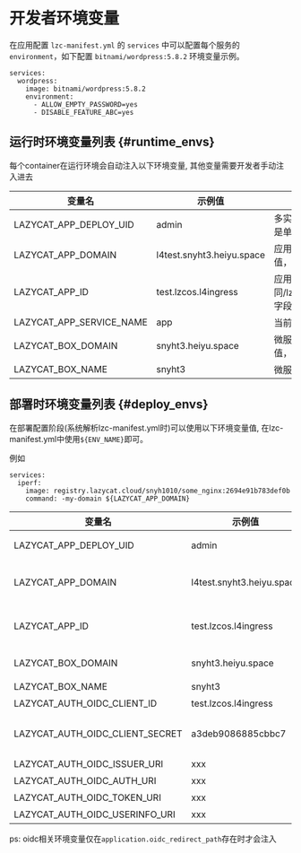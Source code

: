 <!--
 * @Author: Bin
 * @Date: 2024-11-18
 * @FilePath: /lzc-developer-doc/docs/advanced-envs.md
-->
# 开发者环境变量

在应用配置 `lzc-manifest.yml` 的 `services` 中可以配置每个服务的 `environment`，如下配置 `bitnami/wordpress:5.8.2` 环境变量示例。

```
services:
  wordpress:
    image: bitnami/wordpress:5.8.2
    environment:
      - ALLOW_EMPTY_PASSWORD=yes
      - DISABLE_FEATURE_ABC=yes
```

## 运行时环境变量列表 {#runtime_envs}

每个container在运行环境会自动注入以下环境变量, 其他变量需要开发者手动注入进去

| 变量名 | 示例值 | 描述 |
| -- | -- | -- |
|LAZYCAT_APP_DEPLOY_UID| admin | 多实例应用下容器所属用户,若为空说明是单实例部署 (lzcos-v1.2引入)|
|LAZYCAT_APP_DOMAIN|l4test.snyht3.heiyu.space|应用分配到的域名，不要永久存储此值，后续版本重启后可能会变动|
|LAZYCAT_APP_ID|test.lzcos.l4ingress|应用的appid,等同/lzcapp/pkg/manifest.yml:Package字段|
|LAZYCAT_APP_SERVICE_NAME|app|当前容器所属的service名称|
|LAZYCAT_BOX_DOMAIN|snyht3.heiyu.space|微服本身的主域名，不要永久存储此值，后续版本重启后可能会变动|
|LAZYCAT_BOX_NAME|snyht3|微服名称|


## 部署时环境变量列表  {#deploy_envs}

在部署配置阶段(系统解析lzc-manifest.yml时)可以使用以下环境变量值, 在lzc-manifest.yml中使用`${ENV_NAME}`即可。

例如
```
services:
  iperf:
    image: registry.lazycat.cloud/snyh1010/some_nginx:2694e91b783def0b
    command: -my-domain ${LAZYCAT_APP_DOMAIN}
```

| 变量名 | 示例值 | 描述 |
| -- | -- | -- |
|LAZYCAT_APP_DEPLOY_UID| admin | 多实例应用下容器所属用户,若为空说明是单实例部署 (lzcos-v1.2引入)|
|LAZYCAT_APP_DOMAIN|l4test.snyht3.heiyu.space|应用分配到的域名，不要永久存储此值，后续版本重启后可能会变动.(lzc-os-v1.2引入)|
|LAZYCAT_APP_ID|test.lzcos.l4ingress|应用的appid,等同/lzcapp/pkg/manifest.yml:Package字段|
|LAZYCAT_BOX_DOMAIN|snyht3.heiyu.space|微服本身的主域名，不要永久存储此值，后续版本重启后可能会变动|
|LAZYCAT_BOX_NAME|snyht3|微服名称|
|LAZYCAT_AUTH_OIDC_CLIENT_ID|test.lzcos.l4ingress|oauth的client id|
|LAZYCAT_AUTH_OIDC_CLIENT_SECRET|a3deb9086885cbbc7|在安装阶段随机生成的oauth密钥，每次容器重启都会变动，因此不要保存在数据库中|
|LAZYCAT_AUTH_OIDC_ISSUER_URI|xxx|oauth的issuer地址|
|LAZYCAT_AUTH_OIDC_AUTH_URI|xxx|AUTH endpoint地址|
|LAZYCAT_AUTH_OIDC_TOKEN_URI|xxx|Token endpoint地址|
|LAZYCAT_AUTH_OIDC_USERINFO_URI|xxx|userinfo endpoint地址|

ps: oidc相关环境变量仅在`application.oidc_redirect_path`存在时才会注入
